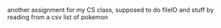 another assignment for my CS class, supposed to do fileIO and stuff by reading from a csv list of pokemon